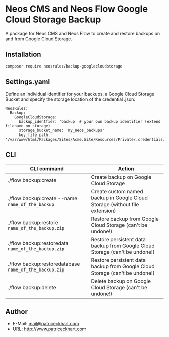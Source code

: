 # Neos CMS and Neos Flow Google Cloud Storage Backup

A package for Neos CMS and Neos Flow to create and restore backups on and from Google Cloud Storage.

## Installation

```
composer require neosrulez/backup-googlecloudstorage
```

## Settings.yaml

Define an individual identifier for your backups, a Google Cloud Storage Bucket and specify the storage location of the credential .json:

```
NeosRulez:
  Backup:
    GoogleCloudStorage:
      backup_identfier: 'backup' # your own backup identifier (extend filename on storage)
      storage_bucket_name: 'my_neos_backups'
      key_file_path: '/var/www/html/Packages/Sites/Acme.Site/Resources/Private/.credentials/credential.json'
```

## CLI

| CLI command                                            | Action                                                                      |
|--------------------------------------------------------|-----------------------------------------------------------------------------|
| ./flow backup:create                                   | Create backup on Google Cloud Storage                                       |
| ./flow backup:create --name `name_of_the_backup`       | Create custom named backup in Google Cloud Storage (without file extension) |
| ./flow backup:restore `name_of_the_backup.zip`         | Restore backup from Google Cloud Storage (can't be undone!)                 |
| ./flow backup:restoredata `name_of_the_backup.zip`     | Restore persistent data backup from Google Cloud Storage (can't be undone!) |
| ./flow backup:restoredatabase `name_of_the_backup.zip` | Restore persistent data backup from Google Cloud Storage (can't be undone!) |
| ./flow backup:delete                                   | Delete backup on Google Cloud Storage (can't be undone!)                    |

## Author

* E-Mail: mail@patriceckhart.com
* URL: http://www.patriceckhart.com
